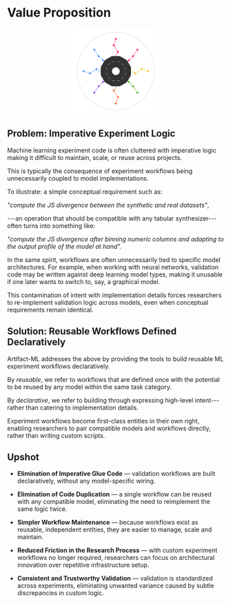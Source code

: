 # Value Proposition

<p align="center">
  <img src="../assets/artifact_ml_logo.svg" width="200" alt="Artifact-ML Logo">
</p>

## Problem: Imperative Experiment Logic

Machine learning experiment code is often cluttered with imperative logic making it difficult to maintain, scale, or reuse across projects.

This is typically the consequence of experiment workflows being unnecessarily coupled to model implementations.

To illustrate: a simple conceptual requirement such as:

*"compute the JS divergence between the synthetic and real datasets"*,

---an operation that should be compatible with any tabular synthesizer---often turns into something like:

*"compute the JS divergence after binning numeric columns and adapting to the output profile of the model at hand".*

In the same spirit, workflows are often unnecessarily tied to specific model architectures. For example, when working with neural networks, validation code may be written against deep learning model types, making it unusable if one later wants to switch to, say, a graphical model.

This contamination of intent with implementation details forces researchers to re-implement validation logic across models, even when conceptual requirements remain identical.

## Solution: Reusable Workflows Defined Declaratively

Artifact-ML addresses the above by providing the tools to build reusable ML experiment workflows declaratively.

By *reusable*, we refer to workflows that are defined once with the potential to be reused by any model within the same task category.

By *declarative*, we refer to building through expressing high-level intent---rather than catering to implementation details.

Experiment workflows become first-class entities in their own right, enabling researchers to pair compatible models and workflows directly, rather than writing custom scripts.

## Upshot

- **Elimination of Imperative Glue Code** — validation workflows are built declaratively, without any model-specific wiring.

- **Elimination of Code Duplication** — a single workflow can be reused with any compatible model, eliminating the need to reimplement the same logic twice.

- **Simpler Workflow Maintenance** — because workflows exist as reusable, independent entities, they are easier to manage, scale and maintain.

- **Reduced Friction in the Research Process** — with custom experiment workflows no longer required, researchers can focus on architectural innovation over repetitive infrastructure setup.
 
- **Consistent and Trustworthy Validation** — validation is standardized across experiments, eliminating unwanted variance caused by subtle discrepancies in custom logic.